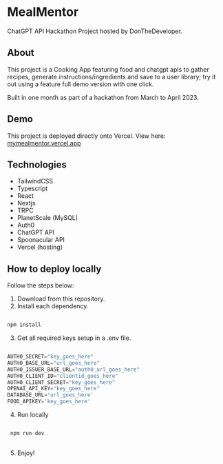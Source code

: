 # MealMentor

ChatGPT API Hackathon Project hosted by DonTheDeveloper.

## About

This project is a Cooking App featuring food and chatgpt apis to gather recipes, generate instructions/ingredients and save to a user library; try it out using a feature full demo version with one click. 

Built in one month as part of a hackathon from March to April 2023.

## Demo

This project is deployed directly onto Vercel. View here: [mymealmentor.vercel.app](https://mymealmentor.vercel.app/)

## Technologies

- TailwindCSS
- Typescript
- React
- Nextjs
- TRPC
- PlanetScale (MySQL)
- Auth0
- ChatGPT API
- Spoonacular API
- Vercel (hosting)

## How to deploy locally

Follow the steps below:

1. Download from this repository.
2. Install each dependency.

```typescript

npm install

```
 
3. Get all required keys setup in a .env file.

```typescript

AUTH0_SECRET="key_goes_here"
AUTH0_BASE_URL="url_goes_here"
AUTH0_ISSUER_BASE_URL="auth0_url_goes_here"
AUTH0_CLIENT_ID="clientid_goes_here"
AUTH0_CLIENT_SECRET="key_goes_here"
OPENAI_API_KEY="key_goes_here"
DATABASE_URL='url_goes_here'
FOOD_APIKEY='key_goes_here'

```

4. Run locally
   
```typescript

 npm run dev
 
```

5. Enjoy!
